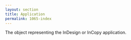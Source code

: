 ```yaml
---
layout: section
title: Application
permalink: 1065-index
---
```

The object representing the InDesign or InCopy application.
